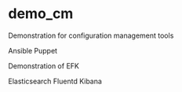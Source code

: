 # demo_cm

Demonstration for configuration management tools

Ansible
Puppet

Demonstration of EFK

Elasticsearch
Fluentd
Kibana